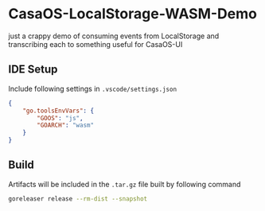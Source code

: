 # CasaOS-LocalStorage-WASM-Demo

just a crappy demo of consuming events from LocalStorage and transcribing each to something useful for CasaOS-UI

## IDE Setup

Include following settings in `.vscode/settings.json`

```json
{
    "go.toolsEnvVars": {
        "GOOS": "js",
        "GOARCH": "wasm"
    }
}
```

## Build

Artifacts will be included in the `.tar.gz` file built by following command

```bash
goreleaser release --rm-dist --snapshot
```
